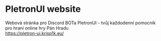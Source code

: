 # PletronUI website
 Webová stránka pro Discord BOTa PletronUI - tvůj každodenní pomocník pro hraní online hry Pán Hradu<br>
https://pletron-ui.krisp1k.eu/
